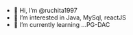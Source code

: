 - 👋 Hi, I’m @ruchita1997
- 👀 I’m interested in Java, MySql, reactJS
- 🌱 I’m currently learning ...PG-DAC
 

<!---
ruchita1997/ruchita1997 is a ✨ special ✨ repository because its `README.md` (this file) appears on your GitHub profile.
You can click the Preview link to take a look at your changes.
--->
